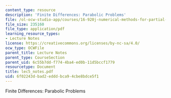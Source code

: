 ```yaml
---
content_type: resource
description: 'Finite Differences: Parabolic Problems'
file: /ol-ocw-studio-app/courses/16-920j-numerical-methods-for-partial-differential-equations-sma-5212-spring-2003/6f02243dbad2edddbca94cbe8bdce5f1_lec5_notes.pdf
file_size: 235160
file_type: application/pdf
learning_resource_types:
- Lecture Notes
license: https://creativecommons.org/licenses/by-nc-sa/4.0/
ocw_type: OCWFile
parent_title: Lecture Notes
parent_type: CourseSection
parent_uid: 6c55b7dd-f774-4ba4-ed0b-11d5bccf1779
resourcetype: Document
title: lec5_notes.pdf
uid: 6f02243d-bad2-eddd-bca9-4cbe8bdce5f1
---
```

Finite Differences: Parabolic Problems
